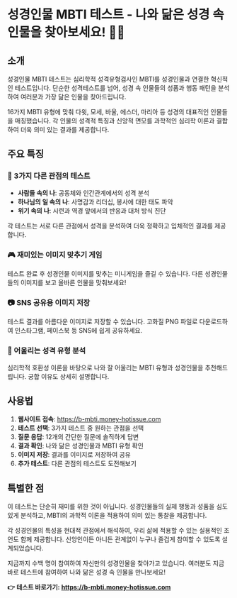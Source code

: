 # 성경인물 MBTI 테스트 - 나와 닮은 성경 속 인물을 찾아보세요! 📖✨

## 소개

성경인물 MBTI 테스트는 심리학적 성격유형검사인 MBTI를 성경인물과 연결한 혁신적인 테스트입니다. 단순한 성격테스트를 넘어, 성경 속 인물들의 성품과 행동 패턴을 분석하여 여러분과 가장 닮은 인물을 찾아드립니다.

16가지 MBTI 유형에 맞춰 다윗, 모세, 바울, 에스더, 마리아 등 성경의 대표적인 인물들을 매칭했습니다. 각 인물의 성격적 특징과 신앙적 면모를 과학적인 심리학 이론과 결합하여 더욱 의미 있는 결과를 제공합니다.

## 주요 특징

### 🎯 3가지 다른 관점의 테스트
- **사람들 속의 나**: 공동체와 인간관계에서의 성격 분석
- **하나님의 일 속의 나**: 사명감과 리더십, 봉사에 대한 태도 파악
- **위기 속의 나**: 시련과 역경 앞에서의 반응과 대처 방식 진단

각 테스트는 서로 다른 관점에서 성격을 분석하여 더욱 정확하고 입체적인 결과를 제공합니다.

### 🎮 재미있는 이미지 맞추기 게임
테스트 완료 후 성경인물 이미지를 맞추는 미니게임을 즐길 수 있습니다. 다른 성경인물들의 이미지를 보고 올바른 인물을 맞춰보세요!

### 📷 SNS 공유용 이미지 저장
테스트 결과를 아름다운 이미지로 저장할 수 있습니다. 고화질 PNG 파일로 다운로드하여 인스타그램, 페이스북 등 SNS에 쉽게 공유하세요.

### 💚 어울리는 성격 유형 분석
심리학적 호환성 이론을 바탕으로 나와 잘 어울리는 MBTI 유형과 성경인물을 추천해드립니다. 궁합 이유도 상세히 설명합니다.

## 사용법

1. **웹사이트 접속**: https://b-mbti.money-hotissue.com
2. **테스트 선택**: 3가지 테스트 중 원하는 관점을 선택
3. **질문 응답**: 12개의 간단한 질문에 솔직하게 답변
4. **결과 확인**: 나와 닮은 성경인물과 MBTI 유형 확인
5. **이미지 저장**: 결과를 이미지로 저장하여 공유
6. **추가 테스트**: 다른 관점의 테스트도 도전해보기

## 특별한 점

이 테스트는 단순히 재미를 위한 것이 아닙니다. 성경인물들의 실제 행동과 성품을 심도 있게 분석하고, MBTI의 과학적 이론을 적용하여 의미 있는 통찰을 제공합니다.

각 성경인물의 특성을 현대적 관점에서 해석하여, 우리 삶에 적용할 수 있는 실용적인 조언도 함께 제공합니다. 신앙인이든 아니든 관계없이 누구나 즐겁게 참여할 수 있도록 설계되었습니다.

지금까지 수백 명이 참여하여 자신만의 성경인물을 찾아가고 있습니다. 여러분도 지금 바로 테스트에 참여하여 나와 닮은 성경 속 인물을 만나보세요!

**👉 테스트 바로가기: https://b-mbti.money-hotissue.com**